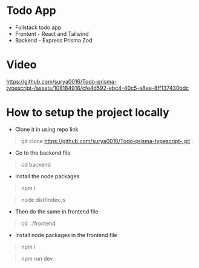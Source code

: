 # Todo App 
- Fullstack todo app
- Frontent - React and Tailwind
- Backend - Express Prisma Zod

# Video
https://github.com/surya0016/Todo-prisma-typescript-/assets/108184916/cfe4d592-ebc4-40c5-a8ee-8ff137430bdc


# How to setup the project locally

- Clone it in using repo link
>git clone https://github.com/surya0016/Todo-prisma-typescript-.git .

- Go to the backend file
>cd backend

- Install the node packages
>npm i

>node dist/index.js

- Then do the same in frontend file
>cd ../frontend

- Install node packages in the frontend file
>npm i

>npm run dev
